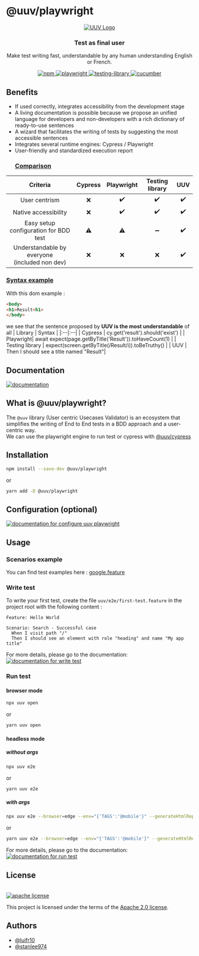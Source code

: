 
# @uuv/playwright
<p align="center">  
<a href="https://e2e-test-quest.github.io/uuv/">  
<picture>  
<img alt="UUV Logo" src="https://e2e-test-quest.github.io/uuv/img/uuv.png">  
</picture>  
</a>  
</p>  

<h3 align="center">  
Test as final user  
</h3>  

<p align="center">  
Make test writing fast, understandable by any human understanding English or French.  
</p>  

<p align="center">  
<a href="https://www.npmjs.com/package/@uuv/playwright">  
<img src="https://img.shields.io/badge/available%20on%20npm-grey?logo=npm" alt="npm"/>  
</a>  
<a href="https://playwright.dev/">  
<img src="https://img.shields.io/badge/tested with-playwright-1dbb68?logo=playwright" alt="playwright"/>  
</a>  
<a href="https://testing-library.com/">  
<img src="https://img.shields.io/badge/tested%20with-testing%20library-ED3B3A?logo=testing-library" alt="testing-library"/>  
</a>  
<a href="https://cucumber.io/">  
<img src="https://img.shields.io/badge/tested%20with-cucumber-1dbb68?logo=cucumber" alt="cucumber"/>  
</a><br />  
</p>  

## Benefits
- If used correctly, integrates accessibility from the development stage
- A living documentation is possible because we propose an unified language for developers and non-developers with a rich dictionary of ready-to-use sentences
- A wizard that facilitates the writing of tests by suggesting the most accessible sentences
- Integrates several runtime engines: Cypress / Playwright
- User-friendly and standardized execution report
  ### <u>Comparison</u>
| Criteria | Cypress | Playwright | Testing library | UUV |  
|:-: |:-: |:-: |:-: |:-: |  
| User centrism | :x: | :heavy_check_mark: | :heavy_check_mark: | :heavy_check_mark: |  
| Native accessibility | :x: | :heavy_check_mark: | :heavy_check_mark: | :heavy_check_mark: |  
| Easy setup configuration for BDD test | :warning: | :warning: | :heavy_minus_sign: | :heavy_check_mark: |  
| Understandable by everyone <br> (included non dev) | :x: | :x: | :x: | :heavy_check_mark: |  

### <u>Syntax example</u>
With this dom example :
  ```html
  <body>
  <h1>Result<h1>
  </body>
```
we see that the sentence proposed by **UUV is the most understandable** of all
| Library | Syntax |
|:--|:--|
| Cypress  | cy.get('result').should('exist') |
| Playwright| await expect(page.getByTitle('Result')).toHaveCount(1) |
| Testing library  | expect(screen.getByTitle(/Result/i)).toBeTruthy() |
| UUV | Then I should see a title named "Result"|


## Documentation
<a href="https://e2e-test-quest.github.io/uuv/"><img src="https://img.shields.io/badge/documentation-black?&style=for-the-badge&logo=github&logoColor=white" alt="documentation"/></a>

## What is @uuv/playwright?


<p align="center">  

The `@uuv` library (User centric Usecases Validator) is an ecosystem that simplifies the writing of End to End tests in a BDD approach and a user-centric way.  
We can use the playwright engine to run test or cypress with [@uuv/cypress](https://www.npmjs.com/package/@uuv/cypress)
</p>  


## Installation


```bash  
npm install --save-dev @uuv/playwright
```  
or
```bash  
yarn add -D @uuv/playwright
``` 
## Configuration  (optional)
<a href="https://e2e-test-quest.github.io/uuv/docs/getting-started/configuration"><img src="https://img.shields.io/badge/Configure%20Playwright%20doc-red?&style=for-the-badge&logo=github&logoColor=white" alt="documentation for configure uuv playwright"/></a>

## Usage

### Scenarios example
You can find test examples here : [google.feature](https://github.com/e2e-test-quest/uuv/blob/main/example/google.fr.feature)

### Write test
To write your first test, create the file `uuv/e2e/first-test.feature` in the project root with the following content :
  ```gherkin
  Feature: Hello World

  Scenario: Search - Successful case
    When I visit path "/"
    Then I should see an element with role "heading" and name "My app title"
  ```

For more details, please go to the documentation:
<a href="https://e2e-test-quest.github.io/uuv/docs/test/first-test"><img src="https://img.shields.io/badge/Write%20test%20doc-red?&style=for-the-badge&logo=github&logoColor=white" alt="documentation for write test"/></a>

### Run test

#### browser mode
```bash  
npx uuv open
```  
or
```bash  
yarn uuv open
``` 

#### headless mode
##### without args
```bash  
npx uuv e2e
```  
or
```bash  
yarn uuv e2e
```
##### with args
```bash  
npx uuv e2e --browser=edge --env="{'TAGS':'@mobile'}" --generateHtmlReport
```
or
```bash  
yarn uuv e2e --browser=edge --env="{'TAGS':'@mobile'}" --generateHtmlReport
```

For more details, please go to the documentation:
<a href="https://e2e-test-quest.github.io/uuv/docs/test/running-test"><img src="https://img.shields.io/badge/Run%20test%20doc-red?&style=for-the-badge&logo=github&logoColor=white" alt="documentation for run test"/></a>

## License

[<a href="https://github.com/e2e-test-quest/uuv/blob/main/LICENSE">  
<img src="https://img.shields.io/badge/license-Apache%202.0-blue" alt="apache license"/>  
</a>](https://www.apache.org/licenses/LICENSE-2.0)

This project is licensed under the terms of the [Apache 2.0 license](https://github.com/e2e-test-quest/uuv/blob/main/LICENSE).

## Authors

- [@luifr10](https://github.com/luifr10)
- [@stanlee974](https://github.com/stanlee974)

